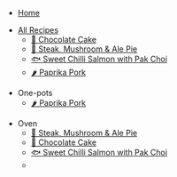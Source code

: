 - [Home](/)

<!-- docsify: collapse -->
- [All Recipes](all-recipes.md)
  - [🍫 Chocolate Cake](recipes/oven/chocolate-cake.md)
  - [🥧 Steak, Mushroom & Ale Pie](recipes/oven/steak-mushroom-pie.md)
  - [🐟 Sweet Chilli Salmon with Pak Choi](recipes/oven/hob/sweet-chilli-salmon.md)
  - [🌶️ Paprika Pork](recipes/hob/paprika-pork.md)

<!-- docsify: collapse -->
- One-pots
  - [🌶️ Paprika Pork](recipes/hob/paprika-pork.md)

<!-- docsify: collapse -->
- Oven
  - [🥧 Steak, Mushroom & Ale Pie](recipes/oven/steak-mushroom-pie.md)
  - [🍫 Chocolate Cake](recipes/oven/chocolate-cake.md)
  - [🐟 Sweet Chilli Salmon with Pak Choi](recipes/oven/hob/sweet-chilli-salmon.md)
  - 
